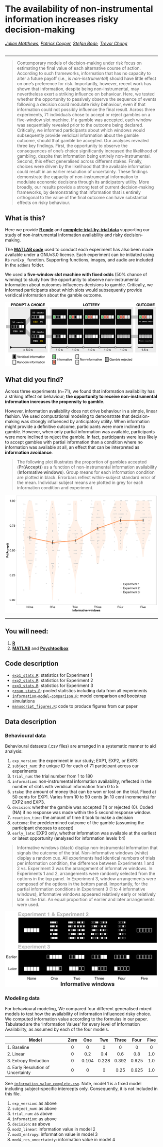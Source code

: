 # The availability of non-instrumental information increases risky decision-making

###### [Julian Matthews](https://twitter.com/quined_quales), [Patrick Cooper](https://twitter.com/neurocoops), [Stefan Bode](https://dlab.unimelb.edu.au/), [Trevor Chong](http://cogneuro.com.au/)

***

> Contemporary models of decision-making under risk focus on estimating the final value of each alternative course of action. According to such frameworks, information that has no capacity to alter a future payoff (i.e., is _non-instrumental_) should have little effect on one’s preference for risk. Importantly, however, recent work has shown that information, despite being non-instrumental, may nevertheless exert a striking influence on behaviour. Here, we tested whether the opportunity to passively observe the sequence of events following a decision could modulate risky behaviour, even if that information could not possibly influence the final result. Across three experiments, 71 individuals chose to accept or reject gambles on a five-window slot machine. If a gamble was accepted, each window was sequentially revealed prior to the outcome being declared. Critically, we informed participants about which windows would subsequently provide veridical information about the gamble outcome, should that gamble be accepted. Our analyses revealed three key findings. First, the opportunity to observe the consequences of one’s choice significantly increased the likelihood of gambling, despite that information being entirely non-instrumental. Second, this effect generalised across different stakes. Finally, choices were driven by the likelihood that the available information could result in an earlier resolution of uncertainty. These findings demonstrate the capacity of non-instrumental information to modulate economic decisions through its anticipatory utility. More broadly, our results provide a strong test of current decision-making frameworks, by demonstrating that information that is entirely orthogonal to the value of the final outcome can have substantial effects on risky behaviour.

## What is this?
Here we provide **[R code](./code/analysis/)** and **[complete trial-by-trial data](./data/)** supporting our study of non-instrumental information availability and risky decision-making. 

The **[MATLAB code](./code/experiments/)** used to conduct each experiment has also been made available under a GNUv3.0 license. Each experiment can be initiated using its `runExp_` function. Supporting functions, images, and audio are included in the `addons` folder.

We used a **five-window slot machine with fixed odds** (50% chance of winning) to study how the opportunity to observe non-instrumental information about outcomes influences decisions to gamble. Critically, we informed participants about which slots would subsequently provide veridical information about the gamble outcome. 

![methods]

## What did you find?

Across three experiments (n=71), we found that information availability has a striking affect on behaviour; **the opportunity to receive non-instrumental information increases the propensity to gamble**. 

However, information availability does not drive behaviour in a simple, linear fashion. We used computational modeling to demonstrate that decision-making was strongly influenced by anticipatory utility. When information might provide a definitive outcome, participants were more inclined to gamble. However, when only partial information was available, participants were more inclined to reject the gamble. In fact, participants were less likely to accept gambles with partial information than a condition where no information was available at all, an effect that can be interpreted as **information avoidance**.

> The following plot illustrates the proportion of gambles accepted (**Pr(Accept)**) as a function of non-instrumental information availability (**Informative windows**). Group means for each information condition are plotted in black. Errorbars reflect within-subject standard error of the mean. Individual subject means are plotted in grey for each information condition and experiment. 

![results]

***

## You will need: 
1. [**R**](https://www.r-project.org/)
2. [**MATLAB**](https://au.mathworks.com/products/matlab.html) and [**Psychtoolbox**](http://psychtoolbox.org/)

## Code description
* [`exp1_stats.R`](./code/exp1_stats.R): statistics for Experiment 1
* [`exp2_stats.R`](./code/exp2_stats.R): statistics for Experiment 2
* [`exp3_stats.R`](./code/exp3_stats.R): statistics for Experiment 3
* [`group_stats.R`](./code/group_stats.R): pooled statistics including data from all experiments
* [`information-model-comparison.R`](./code/information-model-comparison.R): model comparison and bootstrap simulations
* [`manuscript_figures.R`](./code/manuscript_figures.R): code to produce figures from our paper

## Data description

### Behavioural data
Behavioural datasets (.csv files) are arranged in a systematic manner to aid analysis:
1. `exp_version`: the experiment in our study; EXP1, EXP2, or EXP3
2. `subject_num`: the unique ID for each of 71 participant across our experiments
3. `trial_num`: the trial number from 1 to 180
4. `information`: non-instrumental information availability, reflected in the number of slots with veridical information from 0 to 5
5. `stake`: the amount of money that can be won or lost on the trial. Fixed at 50 cents for EXP1. Varies from 10 to 50 cents (in 10 cent increments) for EXP2 and EXP3.
6. `decision`: whether the gamble was accepted (1) or rejected (0). Coded (NA) if no response was made within the 5 second response window.
7. `reaction_time`: the amount of time it took to make a decision
8. `outcome`: the predetermined outcome of the gamble (assuming the participant chooses to accept)
9. `early_late`: EXP3 only, whether information was available at the earliest or latest opportunity (analysed for information levels 1:4)

> Informative windows (black) display non-instrumental information that signals the outcome of the trial. Non-informative windows (white) display a random cue. All experiments had identical numbers of trials per information condition, the difference between Experiments 1 and 2 vs. Experiment 3 was the arrangement of informative windows. In Experiments 1 and 2, arrangements were randomly selected from the options in the top panel. In Experiment 3, window arrangements were composed of the options in the bottom panel. Importantly, for the partial information conditions in Experiment 3 (1 to 4 informative windows), informative windows appeared relatively early or relatively late in the trial. An equal proportion of earlier and later arrangements were used.

![arrangement]

### Modeling data
For behavioural modeling, We compared four different generalised mixed models to test how the availability of information influenced risky choice. We computed information value according to the formulas in our paper. Tabulated are the ‘Information Values’ for every level of Information Availability, as assumed by each of the four models. 

| **Model**                             | Zero |  One  |  Two  | Three |  Four | Five |
|---------------------------------------|:----:|:-----:|:-----:|:-----:|:-----:|:----:|
| 1. Baseline                           | 0    | 0     | 0     | 0     | 0     | 0    |
| 2. Linear                             | 0    | 0.2   | 0.4   | 0.6   | 0.8   | 1.0  |
| 3. Entropy Reduction                  | 0    | 0.104 | 0.228 | 0.392 | 0.625 | 1.0  |
| 4. Early Resolution of Uncertainty    | 0    | 0     | 0     | 0.25  | 0.625 | 1.0  |

See [`information_value_complete.csv`](./data/information_value_complete.csv). Note, model 1 is a fixed model including subject-specific intercepts only. Consequently, it is not included in this file.
1. `exp_version`: as above
2. `subject_num`: as above
3. `trial_num`: as above
4. `information`: as above
5. `decision`: as above
6. `mod2_linear`: information value in model 2
7. `mod3_entropy`: information value in model 3
8. `mod4_res_uncertainty`: information value in model 4

[methods]: /figures/methods-figure.png
[results]: /figures/information-availability.png
[arrangement]: /figures/information-arrangement.png
